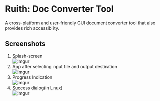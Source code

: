 # Ruith: Doc Converter Tool
A cross-platform and user-friendly GUI document converter tool that also provides rich accessibility. 
## Screenshots
1. Splash-screen  
![Imgur](https://i.imgur.com/zsotQNL.png)
2. App after selecting input file and output destination  
![Imgur](https://i.imgur.com/u86m9Uy.png)
3. Progress Indication  
![Imgur](https://i.imgur.com/GLAYw3i.png)  
4. Success dialog(in Linux)  
![Imgur](https://i.imgur.com/wZrt5bE.png)
